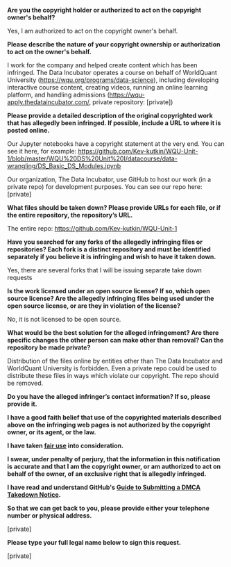 **Are you the copyright holder or authorized to act on the copyright owner's behalf?**

Yes, I am authorized to act on the copyright owner's behalf.

**Please describe the nature of your copyright ownership or authorization to act on the owner's behalf.**

I work for the company and helped create content which has been infringed. The Data Incubator operates a course on behalf of WorldQuant University (https://wqu.org/programs/data-science), including developing interactive course content, creating videos, running an online learning platform, and handling admissions (https://wqu-apply.thedataincubator.com/, private repository: [private])

**Please provide a detailed description of the original copyrighted work that has allegedly been infringed. If possible, include a URL to where it is posted online.**

Our Jupyter notebooks have a copyright statement at the very end. You can see it here, for example: https://github.com/Kev-kutkin/WQU-Unit-1/blob/master/WQU%20DS%20Unit%20I/datacourse/data-wrangling/DS_Basic_DS_Modules.ipynb

Our organization, The Data Incubator, use GitHub to host our work (in a private repo) for development purposes. You can see our repo here: [private]

**What files should be taken down? Please provide URLs for each file, or if the entire repository, the repository’s URL.**

The entire repo: https://github.com/Kev-kutkin/WQU-Unit-1

**Have you searched for any forks of the allegedly infringing files or repositories? Each fork is a distinct repository and must be identified separately if you believe it is infringing and wish to have it taken down.**

Yes, there are several forks that I will be issuing separate take down requests

**Is the work licensed under an open source license? If so, which open source license? Are the allegedly infringing files being used under the open source license, or are they in violation of the license?**

No, it is not licensed to be open source.

**What would be the best solution for the alleged infringement? Are there specific changes the other person can make other than removal? Can the repository be made private?**

Distribution of the files online by entities other than The Data Incubator and WorldQuant University is forbidden. Even a private repo could be used to distribute these files in ways which violate our copyright. The repo should be removed.

**Do you have the alleged infringer’s contact information? If so, please provide it.**

**I have a good faith belief that use of the copyrighted materials described above on the infringing web pages is not authorized by the copyright owner, or its agent, or the law.**

**I have taken <a href="https://www.lumendatabase.org/topics/22">fair use</a> into consideration.**

**I swear, under penalty of perjury, that the information in this notification is accurate and that I am the copyright owner, or am authorized to act on behalf of the owner, of an exclusive right that is allegedly infringed.**

**I have read and understand GitHub's <a href="https://docs.github.com/articles/guide-to-submitting-a-dmca-takedown-notice/">Guide to Submitting a DMCA Takedown Notice</a>.**

**So that we can get back to you, please provide either your telephone number or physical address.**

[private]

**Please type your full legal name below to sign this request.**

[private]
